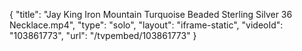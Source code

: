 {
    "title": "Jay King Iron Mountain Turquoise Beaded Sterling Silver 36 Necklace.mp4",
    "type": "solo",
    "layout": "iframe-static",
    "videoId": "103861773",
    "url": "\/tvpembed\/103861773"
}